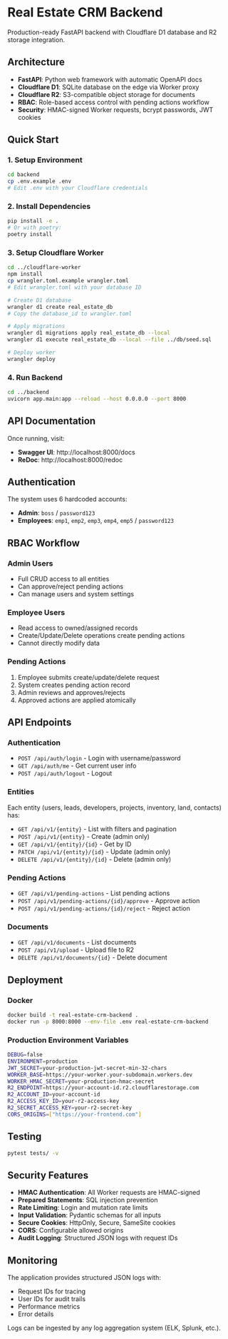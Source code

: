 # Real Estate CRM Backend

Production-ready FastAPI backend with Cloudflare D1 database and R2 storage integration.

## Architecture

- **FastAPI**: Python web framework with automatic OpenAPI docs
- **Cloudflare D1**: SQLite database on the edge via Worker proxy
- **Cloudflare R2**: S3-compatible object storage for documents
- **RBAC**: Role-based access control with pending actions workflow
- **Security**: HMAC-signed Worker requests, bcrypt passwords, JWT cookies

## Quick Start

### 1. Setup Environment

```bash
cd backend
cp .env.example .env
# Edit .env with your Cloudflare credentials
```

### 2. Install Dependencies

```bash
pip install -e .
# Or with poetry:
poetry install
```

### 3. Setup Cloudflare Worker

```bash
cd ../cloudflare-worker
npm install
cp wrangler.toml.example wrangler.toml
# Edit wrangler.toml with your database ID

# Create D1 database
wrangler d1 create real_estate_db
# Copy the database_id to wrangler.toml

# Apply migrations
wrangler d1 migrations apply real_estate_db --local
wrangler d1 execute real_estate_db --local --file ../db/seed.sql

# Deploy worker
wrangler deploy
```

### 4. Run Backend

```bash
cd ../backend
uvicorn app.main:app --reload --host 0.0.0.0 --port 8000
```

## API Documentation

Once running, visit:
- **Swagger UI**: http://localhost:8000/docs
- **ReDoc**: http://localhost:8000/redoc

## Authentication

The system uses 6 hardcoded accounts:
- **Admin**: `boss` / `password123`
- **Employees**: `emp1`, `emp2`, `emp3`, `emp4`, `emp5` / `password123`

## RBAC Workflow

### Admin Users
- Full CRUD access to all entities
- Can approve/reject pending actions
- Can manage users and system settings

### Employee Users
- Read access to owned/assigned records
- Create/Update/Delete operations create pending actions
- Cannot directly modify data

### Pending Actions
1. Employee submits create/update/delete request
2. System creates pending action record
3. Admin reviews and approves/rejects
4. Approved actions are applied atomically

## API Endpoints

### Authentication
- `POST /api/auth/login` - Login with username/password
- `GET /api/auth/me` - Get current user info
- `POST /api/auth/logout` - Logout

### Entities
Each entity (users, leads, developers, projects, inventory, land, contacts) has:
- `GET /api/v1/{entity}` - List with filters and pagination
- `POST /api/v1/{entity}` - Create (admin only)
- `GET /api/v1/{entity}/{id}` - Get by ID
- `PATCH /api/v1/{entity}/{id}` - Update (admin only)
- `DELETE /api/v1/{entity}/{id}` - Delete (admin only)

### Pending Actions
- `GET /api/v1/pending-actions` - List pending actions
- `POST /api/v1/pending-actions/{id}/approve` - Approve action
- `POST /api/v1/pending-actions/{id}/reject` - Reject action

### Documents
- `GET /api/v1/documents` - List documents
- `POST /api/v1/upload` - Upload file to R2
- `DELETE /api/v1/documents/{id}` - Delete document

## Deployment

### Docker

```bash
docker build -t real-estate-crm-backend .
docker run -p 8000:8000 --env-file .env real-estate-crm-backend
```

### Production Environment Variables

```bash
DEBUG=false
ENVIRONMENT=production
JWT_SECRET=your-production-jwt-secret-min-32-chars
WORKER_BASE=https://your-worker.your-subdomain.workers.dev
WORKER_HMAC_SECRET=your-production-hmac-secret
R2_ENDPOINT=https://your-account-id.r2.cloudflarestorage.com
R2_ACCOUNT_ID=your-account-id
R2_ACCESS_KEY_ID=your-r2-access-key
R2_SECRET_ACCESS_KEY=your-r2-secret-key
CORS_ORIGINS=["https://your-frontend.com"]
```

## Testing

```bash
pytest tests/ -v
```

## Security Features

- **HMAC Authentication**: All Worker requests are HMAC-signed
- **Prepared Statements**: SQL injection prevention
- **Rate Limiting**: Login and mutation rate limits
- **Input Validation**: Pydantic schemas for all inputs
- **Secure Cookies**: HttpOnly, Secure, SameSite cookies
- **CORS**: Configurable allowed origins
- **Audit Logging**: Structured JSON logs with request IDs

## Monitoring

The application provides structured JSON logs with:
- Request IDs for tracing
- User IDs for audit trails
- Performance metrics
- Error details

Logs can be ingested by any log aggregation system (ELK, Splunk, etc.).